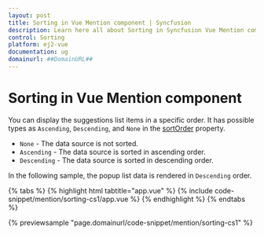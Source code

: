```yaml
---
layout: post
title: Sorting in Vue Mention component | Syncfusion
description: Learn here all about Sorting in Syncfusion Vue Mention component of Syncfusion Essential JS 2 and more.
control: Sorting 
platform: ej2-vue
documentation: ug
domainurl: ##DomainURL##
---
```


# Sorting in Vue Mention component

You can display the suggestions list items in a specific order. It has possible types as `Ascending`, `Descending`, and `None` in the [sortOrder](https://ej2.syncfusion.com/vue/documentation/api/mention/#sortorder) property.

* `None` - The data source is not sorted.
* `Ascending` - The data source is sorted in ascending order.
* `Descending` - The data source is sorted in descending order.

In the following sample, the popup list data is rendered in `Descending` order.

{% tabs %}
{% highlight html tabtitle="app.vue" %}
{% include code-snippet/mention/sorting-cs1/app.vue %}
{% endhighlight %}
{% endtabs %}
        
{% previewsample "page.domainurl/code-snippet/mention/sorting-cs1" %}